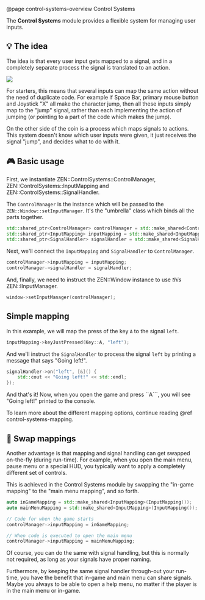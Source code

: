 @page control-systems-overview Control Systems

The **Control Systems** module provides a flexible system for managing
user inputs.

## 💡 The idea

The idea is that every user input gets mapped to a signal, and in a
completely separate process the signal is translated to an action.

![](https://res.cloudinary.com/drfztvfdh/image/upload/v1721452847/zeronetics/Contorl_mapping_-_Input_Mapping_1_m2hhmy.png)

For starters, this means that several inputs can map the same action
without the need of duplicate code. For example if Space Bar, primary mouse
button and Joystick "X" all make the character jump, then all
these inputs simply map to the "jump" signal, rather than each
implementing the action of jumping (or pointing to a part of the code
which makes the jump).

On the other side of the coin is a process which maps signals to actions.
This system doesn't know which user inputs were given, it just receives
the signal "jump", and decides what to do with it.

## 🎮 Basic usage

First, we instantiate ZEN::ControlSystems::ControlManager,
ZEN::ControlSystems::InputMapping and ZEN::ControlSystems::SignalHandler.

The ``ControlManager`` is the instance which will be passed to the
``ZEN::Window::setInputManager``. It's the "umbrella" class which binds
all the parts together.

````cpp
std::shared_ptr<ControlManager> controlManager = std::make_shared<ControlManager>(ControlManager());
std::shared_ptr<InputMapping> inputMapping = std::make_shared<InputMapping>(InputMapping());
std::shared_ptr<SignalHandler> signalHandler = std::make_shared<SignalHandler>(SignalHandler());
````

Next, we'll connect the ``InputMapping``
and ``SignalHandler`` to ``ControlManager``.

````cpp
controlManager->inputMapping = inputMapping;
controlManager->signalHandler = signalHandler;
````

And, finally, we need to instruct the ZEN::Window instance to use _this_
ZEN::IInputManager.

````cpp
window->setInputManager(controlManager);
````

## Simple mapping

In this example, we will map the press of the key ``A`` to the
signal ``left``.

````cpp
inputMapping->keyJustPressed(Key::A, "left");
````

And we'll instruct the ``SignalHandler`` to process the signal
``left`` by printing a message that says "Going left!".

````cpp
signalHandler->on("left", [&]() {
    std::cout << "Going left!" << std::endl;
});
````

And that's it! Now, when you open the game and press ``A```,
you will see "Going left!" printed to the console.

To learn more about the different mapping options, continue
reading @ref control-systems-mapping.

## 🔀 Swap mappings

Another advantage is that mapping and signal handling can get swapped
on-the-fly (during run-time). For example, when you open the main menu,
pause menu or a special HUD, you typically want to apply a completely
different set of controls.

This is achieved in the Control Systems module by swapping
the "in-game mapping" to the "main menu mapping", and so forth.

````cpp
auto inGameMapping = std::make_shared<InputMapping>(InputMapping());
auto mainMenuMapping = std::make_shared<InputMapping>(InputMapping());

// Code for when the game starts
controlManager->inputMapping = inGameMapping;

// When code is executed to open the main menu
controlManager->inputMapping = mainMenuMapping;
````

Of course, you can do the same with signal handling, but this is
normally not required, as long as your signals have proper naming.

Furthermore, by keeping the same signal handler through-out your
run-time, you have the benefit that in-game and main menu can share signals.
Maybe you always to be able to open a help menu, no matter if the player
is in the main menu or in-game.

